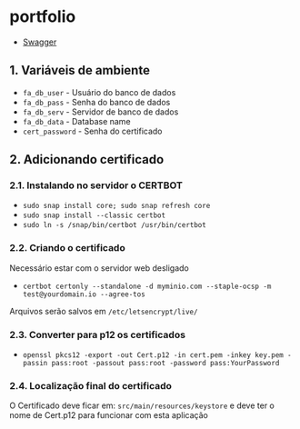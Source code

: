 # portfolio

- [Swagger](http://localhost:8080/swagger-ui/)

## 1. Variáveis de ambiente

- `fa_db_user` - Usuário do banco de dados
- `fa_db_pass` - Senha do banco de dados
- `fa_db_serv` - Servidor de banco de dados
- `fa_db_data` - Database name
- `cert_password` - Senha do certificado

## 2. Adicionando certificado

### 2.1. Instalando no servidor o CERTBOT

- `sudo snap install core; sudo snap refresh core`
- `sudo snap install --classic certbot`
- `sudo ln -s /snap/bin/certbot /usr/bin/certbot`

### 2.2. Criando o certificado

Necessário estar com o servidor web desligado

- `certbot certonly --standalone -d myminio.com --staple-ocsp -m test@yourdomain.io --agree-tos`

Arquivos serão salvos em `/etc/letsencrypt/live/`

### 2.3. Converter para p12 os certificados

- `openssl pkcs12 -export -out Cert.p12 -in cert.pem -inkey key.pem -passin pass:root -passout pass:root -password pass:YourPassword`

### 2.4. Localização final do certificado

O Certificado deve ficar em: `src/main/resources/keystore` e deve ter o nome de Cert.p12 para funcionar com esta aplicação
